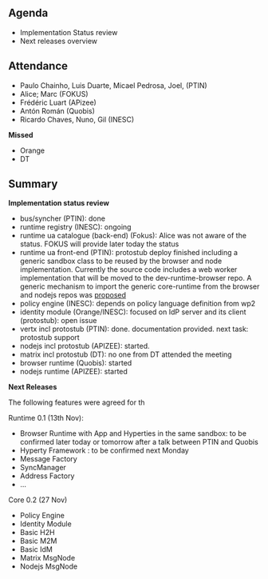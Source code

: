 ## Agenda

* Implementation Status review
* Next releases overview

## Attendance

* Paulo Chainho, Luis Duarte, Micael Pedrosa, Joel,  (PTIN)
* Alice; Marc (FOKUS)
* Frédéric Luart (APizee)
* Antón Román (Quobis)
* Ricardo Chaves, Nuno, Gil (INESC)

**Missed**

* Orange
* DT

## Summary

**Implementation status review**

 * bus/syncher (PTIN): done
 * runtime registry (INESC): ongoing
 * runtime ua catalogue (back-end) (Fokus): Alice was not aware of the status. FOKUS will provide later today the status
 * runtime ua front-end (PTIN): protostub deploy finished including a generic sandbox class to be reused by the browser and node implementation. Currently the source code includes a web worker implementation that will be moved to the dev-runtime-browser repo. A generic mechanism to import the generic core-runtime from the browser and nodejs repos was [proposed](https://github.com/reTHINK-project/dev-runtime-browser/issues/2)
 * policy engine (INESC): depends on policy language definition from wp2
 * identity module (Orange/INESC): focused on IdP server and its client (protostub): open issue
 * vertx incl protostub (PTIN): done. documentation provided. next task: protostub support
 * nodejs incl protostub (APIZEE): started.
 * matrix incl protostub (DT): no one from DT attended the meeting
 * browser runtime (Quobis): started 
 * nodejs runtime (APIZEE): started 

**Next Releases**

The following features were agreed for th

Runtime 0.1 (13th Nov):

* Browser Runtime with App and Hyperties in the same sandbox: to be confirmed later today or tomorrow after a talk between PTIN and Quobis
* Hyperty Framework : to be confirmed next Monday
 * Message Factory
 * SyncManager
 * Address Factory
 * ...

Core 0.2 (27 Nov)

* Policy Engine
* Identity Module
* Basic H2H
* Basic M2M
* Basic IdM
* Matrix MsgNode
* Nodejs MsgNode
